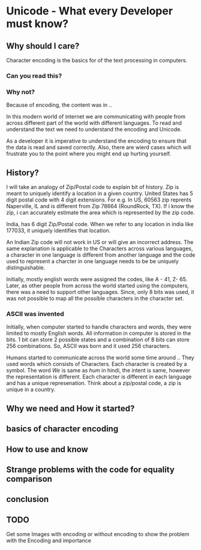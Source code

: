 # Unicode - What every Developer must know?

## Why should I care?

Character encoding is the basics for of the text processing in computers.


### Can you read this?

<TODO Image>

### Why not?

Because of encoding, the content was in ..

In this modern world of internet we are communicating with people from across different part of the world with different languages. To read and understand the text we need to understand the encoding and Unicode.

As a developer it is imperative to understand the encoding to ensure that the data is read and saved correctly. Also, there are wierd cases which will frustrate you to the point where you might end up hurting yourself.

## History?

I will take an analogy of Zip/Postal code to explain bit of history. Zip is meant to uniquely identify a location in a given country. United States has 5 digit postal code with 4 digit extensions. For e.g. In US, 60563 zip reprents Naperville, IL and is different from Zip 78664 (RoundRock, TX). If i know the zip, i can accurately estimate the area which is represented by the zip code.

India, has 6 digit Zip/Postal code. When we refer to any location in india like 177033, it uniquely identifies that location.

An Indian Zip code will not work in US or will give an incorrect address. The same explanation is applicable to the Characters across various languages, a character in one language is different from another language and the code used to represent a charcter in one language needs to be be uniquely distinguishable.

 Initially, mostly english words were assigned the codes, like A - 41, Z- 65. Later, as other people from across the world started using the computers, there was a need to support other languages. Since, only 8 bits was used, it was not possible to map all the possible characters in the character set.

 ### ASCII was invented
 
Initially, when computer started to handle characters and words, they were limited to mostly English words. All information in computer is stored in the bits. 1 bit can store 2 possible states and a combination of 8 bits can store 256 combinations. So, ASCII was born and it used 256 characters.

Humans started to communicate across the world some time around .. They used words which consists of Characters. Each character is created by a symbol. The word *We* is same as *hum* in hindi, the intent is same, however the representation is different. Each character is different in each language and has a unique represenation. Think about a zip/postal code, a zip is unique in a country. 

## Why we need and How it started?

## basics of character encoding

## How to use and know

## Strange problems with the code for equality comparison

## conclusion


## TODO

Get some Images with encoding or without encoding to show the problem with the Encoding and importance
